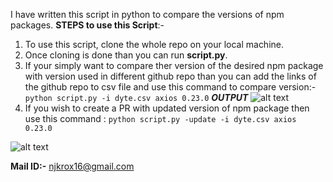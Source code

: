 I have written this script in python to compare the versions of npm packages.
**STEPS to use this Script**:-
1) To use this script, clone the whole repo on your local machine.
2) Once cloning is done than you can run **script.py**.
3) If your simply want to compare ther version of the desired npm package with version used in different github repo than you can add the links of the github repo to csv file and use this command to compare version:-
``` python script.py -i dyte.csv axios 0.23.0 ```
***OUTPUT***
![alt text](https://github.com/dyte-submissions/dyte-vit-2022-Aiden16/blob/main/images/Output.png)
4) If you wish to create a PR with updated version of npm package then use this command :
 ``` python script.py -update -i dyte.csv axios 0.23.0 ```


![alt text](https://github.com/dyte-submissions/dyte-vit-2022-Aiden16/blob/main/images/output2.png)


**Mail ID:-**
njkrox16@gmail.com
